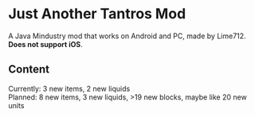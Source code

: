 # Just Another Tantros Mod
A Java Mindustry mod that works on Android and PC, made by Lime712. **Does not support iOS**.

## Content
Currently: 3 new items, 2 new liquids  
Planned: 8 new items, 3 new liquids, >19 new blocks, maybe like 20 new units